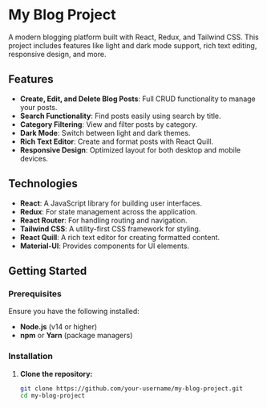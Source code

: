 # My Blog Project

A modern blogging platform built with React, Redux, and Tailwind CSS. This project includes features like light and dark mode support, rich text editing, responsive design, and more.

## Features

- **Create, Edit, and Delete Blog Posts**: Full CRUD functionality to manage your posts.
- **Search Functionality**: Find posts easily using search by title.
- **Category Filtering**: View and filter posts by category.
- **Dark Mode**: Switch between light and dark themes.
- **Rich Text Editor**: Create and format posts with React Quill.
- **Responsive Design**: Optimized layout for both desktop and mobile devices.

## Technologies

- **React**: A JavaScript library for building user interfaces.
- **Redux**: For state management across the application.
- **React Router**: For handling routing and navigation.
- **Tailwind CSS**: A utility-first CSS framework for styling.
- **React Quill**: A rich text editor for creating formatted content.
- **Material-UI**: Provides components for UI elements.

## Getting Started

### Prerequisites

Ensure you have the following installed:
- **Node.js** (v14 or higher)
- **npm** or **Yarn** (package managers)

### Installation

1. **Clone the repository:**

   ```bash
   git clone https://github.com/your-username/my-blog-project.git
   cd my-blog-project

